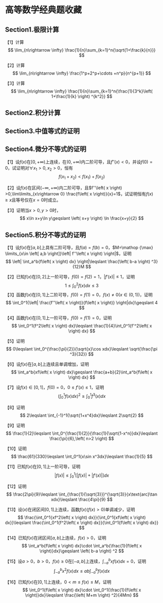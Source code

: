 # 高等数学经典题收藏

## Section1.极限计算

【1】计算
$$
\lim_{n\rightarrow \infty} \frac{1}{n}\sum_{k=1}^n{\sqrt{1+\frac{k}{n}}}
$$

【2】计算
$$
\lim_{n\rightarrow \infty} \frac{1^p+2^p+\cdots +n^p}{n^{p+1}}
$$

【3】计算
$$
\lim_{n\rightarrow \infty} \frac{1}{n}\sum_{k=1}^n{\frac{1}{3^k}\left( 1+\frac{1}{k} \right) ^{k^2}}
$$

## Section2.积分计算

## Section3.中值等式的证明

## Section4.微分不等式的证明

【1】设$f\left( x \right)$在$\left[ 0,+\infty \right)$上连续，在$\left( 0,+\infty \right)$内二阶可导，且$f''\left( x \right) <0$，并设$f\left( 0 \right) =0$，试证明对$\forall x_1>0,x_2>0$，恒有
$$
f\left( x_1+x_2 \right) <f\left( x_1 \right) +f\left( x_2 \right)
$$

【2】设$f\left( x \right)$在区间$\left( -\infty ,+\infty \right)$内二阶可导，且$f''\left( x \right) >0,\lim\limits_{x\rightarrow 0} \frac{f\left( x \right)}{x}=1$，试证明恒有$f\left( x \right) \geqslant x$且等号仅在$x=0$时成立。

【3】证明当$x>0,y>0$时，
$$
x\ln x+y\ln y\geqslant \left( x+y \right) \ln \frac{x+y}{2}
$$

## Section5.积分不等式的证明

【1】设$f\left( x \right)$在$\left[ a,b \right]$上具有二阶可导，且$f\left( a \right) =f\left( b \right) =0$，$M=\mathop {\max} \limits_{x\in \left[ a,b \right]}\left| f''\left( x \right) \right|$，证明
$$
\left| \int_a^b{f\left( x \right) dx} \right|\leqslant \frac{\left( b-a \right) ^3}{12}M
$$

【2】已知$f\left( x \right)$在$\left[ 0,2 \right]$上一阶可导，$f\left( 0 \right) =f\left( 2 \right) =1$，$\left| f'\left( x \right) \right|\leqslant 1$，证明
$$
1\leqslant \int_0^2{f\left( x \right) dx}\leqslant 3
$$
【3】函数$f\left( x \right)$在$\left[ 0,1 \right]$上二阶可导，$f\left( 0 \right) =f\left( 1 \right) =0$，$f\left( x \right) \ne 0\left( x\in \left( 0,1 \right) \right)$，证明
$$
\int_0^1{\left| \frac{f''\left( x \right)}{f\left( x \right)} \right|dx}\geqslant 4
$$

【4】函数$f\left( x \right)$在$\left[ 0,1 \right]$上一阶可导，$f\left( 0 \right) =f\left( 1 \right) =0$，证明
$$
\int_0^1{f^2\left( x \right) dx}\leqslant \frac{1}{4}\int_0^1{f'^2\left( x \right) dx}
$$

【5】证明
$$
0\leqslant \int_0^{\frac{\pi}{2}}{\sqrt{x}\cos xdx}\leqslant \sqrt{\frac{\pi ^3}{32}}
$$

【6】设$f\left( x \right)$在$\left[ a,b \right]$上连续且单调增加，证明
$$
\int_a^b{xf\left( x \right) dx}\geqslant \frac{a+b}{2}\int_a^b{f\left( x \right) dx}
$$

【7】设$f\left( x \right) \in \left[ 0,1 \right]$，$f\left( 0 \right) =0$，$0\leqslant f'\left( x \right) \leqslant 1$，证明
$$
\left( \int_0^1{f\left( x \right) dx} \right) ^2\geqslant \int_0^1{f^3\left( x \right) dx}
$$

【8】证明
$$
2\leqslant \int_{-1}^1{\sqrt{1+x^4}dx}\leqslant 2\sqrt{2}
$$

【9】证明
$$
\frac{1}{2}\leqslant \int_0^{\frac{1}{2}}{\frac{1}{\sqrt{1-x^n}}dx}\leqslant \frac{\pi}{6},\left( n>2 \right)
$$

【10】证明
$$
\frac{61}{330}\leqslant \int_0^1{x\sin x^3dx}\leqslant \frac{1}{5}
$$

【11】已知$f\left( x \right)$在$\left[ 0,1 \right]$上一阶可导，证明
$$
\left| f\left( x \right) \right|\leqslant \int_0^1{\left[ \left| f\left( x \right) \right|+\left| f'\left( x \right) \right| \right] dx}
$$

【12】证明
$$
\frac{2\pi}{9}\leqslant \int_{\frac{1}{\sqrt{3}}}^{\sqrt{3}}{x\text{arc}\tan xdx}\leqslant \frac{4\pi}{9}
$$

【13】设$\left( x \right)$在闭区间$\left[ 0,1 \right]$上连续，函数$f\left( x \right) \left( f\left( x \right) >0 \right)$单调减少，证明
$$
\frac{\int_0^1{xf^2\left( x \right) dx}}{\int_0^1{xf\left( x \right) dx}}\leqslant \frac{\int_0^1{f^2\left( x \right) dx}}{\int_0^1{f\left( x \right) dx}}
$$

【14】已知$f\left( x \right)$在闭区间$\left[ a,b \right]$上连续，$f\left( x \right) >0$，证明
$$
\int_a^b{f\left( x \right) dx}\cdot \int_a^b{\frac{1}{f\left( x \right)}dx}\geqslant \left( b-a \right) ^2
$$

【15】设$a>0$，$b>0$，$f\left( x \right) \geqslant 0$在$\left[ -a,b \right]$上连续，$\int_{-a}^b{xf\left( x \right) dx}=0$，证明
$$
\int_{-a}^b{x^2f\left( x \right) dx}\leqslant ab\int_{-a}^b{f\left( x \right) dx}
$$

【16】已知$f\left( x \right)$在$\left[ 0,1 \right]$上连续，$0<m\leqslant f\left( x \right) \leqslant M$，证明
$$
\int_0^1{f\left( x \right) dx}\cdot \int_0^1{\frac{1}{f\left( x \right)}dx}\leqslant \frac{\left( M+m \right) ^2}{4Mm}
$$
